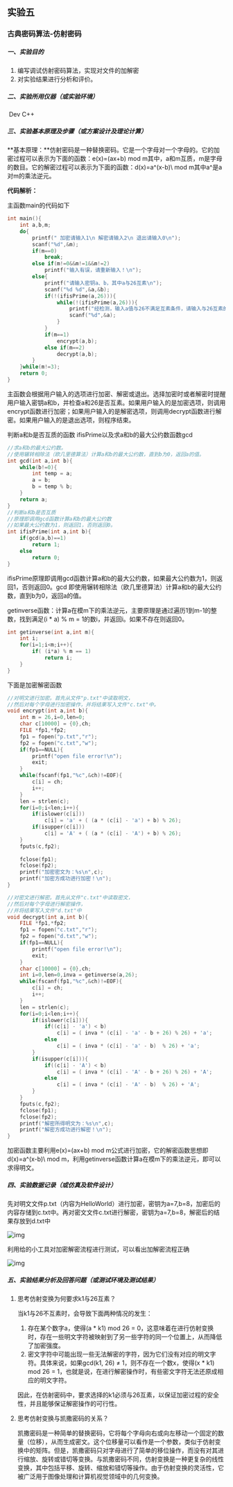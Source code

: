 ## 实验五

###  古典密码算法-仿射密码

##### 一、实验目的

1. 编写调试仿射密码算法，实现对文件的加解密
2. 对实验结果进行分析和评价。

##### 二、实验所用仪器（或实验环境）

​	Dev C++

##### 三、实验基本原理及步骤（或方案设计及理论计算）

**基本原理：**仿射密码是一种替换密码。它是一个字母对一个字母的。它的加密过程可以表示为下面的函数：e(x)=(ax+b) mod m其中，a和m互质，m是字母的数目。它的解密过程可以表示为下面的函数：d(x)=a^(x-b)\ mod m其中a^是a对m的乘法逆元。

**代码解析：**

主函数main的代码如下

```c
int main(){
    int a,b,m;
    do{
		printf(" 加密请输入1\n 解密请输入2\n 退出请输入0\n");
    	scanf("%d",&m);
    	if(m==0)
    		break;
    	else if(m!=0&&m!=1&&m!=2)
    		printf("输入有误，请重新输入！\n");
    	else{
		    printf("请输入密钥a、b，其中a与26互素\n");
		    scanf("%d %d",&a,&b);
		    if(!(ifisPrime(a,26))){
		        while(!(ifisPrime(a,26))){
		            printf("经检测，输入a值与26不满足互素条件，请输入与26互素的a!\n");
		            scanf("%d",&a);
		        }
		    }
		    if(m==1)
		        encrypt(a,b);
		    else if(m==2)
		        decrypt(a,b);
		}
	}while(m!=3); 
    return 0;
}

```

主函数会根据用户输入的选项进行加密、解密或退出。选择加密时或者解密时提醒用户输入密钥a和b，并检查a和26是否互素。如果用户输入的是加密选项，则调用encrypt函数进行加密；如果用户输入的是解密选项，则调用decrypt函数进行解密。如果用户输入的是退出选项，则程序结束。

判断a和b是否互质的函数 ifisPrime以及求a和b的最大公约数函数gcd

```c
//求a和b的最大公约数。
//使用辗转相除法（欧几里德算法）计算a和b的最大公约数，直到b为0，返回a的值。
int gcd(int a,int b){
    while(b!=0){
        int temp = a;
        a = b;
        b = temp % b;
    }
    return a;
}
//判断a和b是否互质
//原理即调用gcd函数计算a和b的最大公约数
//如果最大公约数为1，则返回1，否则返回0。
int ifisPrime(int a,int b){
    if(gcd(a,b)==1)
        return 1;
    else 
        return 0;
}
```

ifisPrime原理即调用gcd函数计算a和b的最大公约数，如果最大公约数为1，则返回1，否则返回0。gcd 即使用辗转相除法（欧几里德算法）计算a和b的最大公约数，直到b为0，返回a的值。

getinverse函数：计算a在模m下的乘法逆元，主要原理是通过遍历1到m-1的整数，找到满足(i * a) % m = 1的数i，并返回i。如果不存在则返回0。

```c
int getinverse(int a,int m){
	int i; 
    for(i=1;i<m;i++){
        if( (i*a) % m == 1)
            return i;
    }
}
```

下面是加密解密函数

```c
//对明文进行加密。首先从文件"p.txt"中读取明文，
//然后对每个字母进行加密操作，并将结果写入文件"c.txt"中。
void encrypt(int a,int b){
    int m = 26,i=0,len=0;
    char c[10000] = {0},ch;
    FILE *fp1,*fp2;
    fp1 = fopen("p.txt","r");
    fp2 = fopen("c.txt","w");
    if(fp1==NULL){
        printf("open file error!\n");
        exit;
    }
    while(fscanf(fp1,"%c",&ch)!=EOF){
        c[i] = ch;
        i++;
    }
    len = strlen(c);
    for(i=0;i<len;i++){
    	if(islower(c[i]))
            c[i] = 'a' + ( (a * (c[i] - 'a') + b) % 26);
        if(isupper(c[i]))
            c[i] = 'A' + ( (a * (c[i] - 'A') + b) % 26);
    }
    fputs(c,fp2);
    
    fclose(fp1);
    fclose(fp2);
    printf("加密密文为：%s\n",c);
	printf("加密方成功进行加密！\n");
}

//对密文进行解密。首先从文件"c.txt"中读取密文，
//然后对每个字母进行解密操作，
//并将结果写入文件"d.txt"中
void decrypt(int a,int b){
    FILE *fp1,*fp2;
    fp1 = fopen("c.txt","r");
    fp2 = fopen("d.txt","w");
    if(fp1==NULL){
        printf("open file error!\n");
        exit;
    }
    char c[10000] = {0},ch;
    int i=0,len=0,inva = getinverse(a,26);
    while(fscanf(fp1,"%c",&ch)!=EOF){
        c[i] = ch;
        i++;
    }
    len = strlen(c);
    for(i=0;i<len;i++){
        if(islower(c[i])){
            if((c[i] - 'a') < b)
                c[i] = ( inva * (c[i] - 'a' - b + 26) % 26) + 'a'; 
            else
                c[i] = ( inva * (c[i] - 'a' - b)  % 26) + 'a'; 
        }
        if(isupper(c[i])){
            if((c[i] - 'A') < b)
                c[i] = ( inva * (c[i] - 'A' - b + 26) % 26) + 'A'; 
            else
                c[i] = ( inva * (c[i] - 'A' - b)  % 26) + 'A'; 
        }
    }
    fputs(c,fp2);
    fclose(fp1);
    fclose(fp2); 
    printf("解密所得明文为：%s\n",c);
	printf("解密方成功进行解密！\n");
}
```

加密函数主要利用e(x)=(ax+b) mod m公式进行加密，它的解密函数思想即d(x)=a^(x-b)\ mod m，利用getinverse函数计算a在模m下的乘法逆元，即可以求得明文。

##### 四、实验数据记录（或仿真及软件设计）

先对明文文件p.txt（内容为HelloWorld）进行加密，密钥为a=7,b=8，加密后的内容存储到c.txt中。再对密文文件c.txt进行解密，密钥为a=7,b=8，解密后的结果存放到d.txt中

![img](https://github.com/AlanAluuu/cryptographyPro/blob/main/screenshots/3.1.png)

利用给的小工具对加密解密流程进行测试，可以看出加解密流程正确

![img](https://github.com/AlanAluuu/cryptographyPro/blob/main/screenshots/3.2.png)
##### 五、实验结果分析及回答问题（或测试环境及测试结果）

1. 思考仿射变换为何要求k1与26互素？

   当k1与26不互素时，会导致下面两种情况的发生：

   1. 存在某个数字a，使得(a * k1) mod 26 = 0，这意味着在进行仿射变换时，存在一些明文字符被映射到了另一些字符的同一个位置上，从而降低了加密强度。
   2. 密文字符中可能出现一些无法解密的字符，因为它们没有对应的明文字符。具体来说，如果gcd(k1, 26) ≠ 1，则不存在一个数x，使得(x * k1) mod 26 = 1，也就是说，在进行解密操作时，有些密文字符无法还原成相应的明文字符。

   因此，在仿射密码中，要求选择的k1必须与26互素，以保证加密过程的安全性，并且能够保证解密操作的可行性。

2. 思考仿射变换与凯撒密码的关系？

   凯撒密码是一种简单的替换密码，它将每个字母向右或向左移动一个固定的数量（位移），从而生成密文。这个位移量可以看作是一个参数，类似于仿射变换中的矩阵。但是，凯撒密码只对字母进行了简单的移位操作，而没有对其进行缩放、旋转或错切等变换。与凯撒密码不同，仿射变换是一种更复杂的线性变换，其中包括平移、旋转、缩放和错切等操作。由于仿射变换的灵活性，它被广泛用于图像处理和计算机视觉领域中的几何变换。
